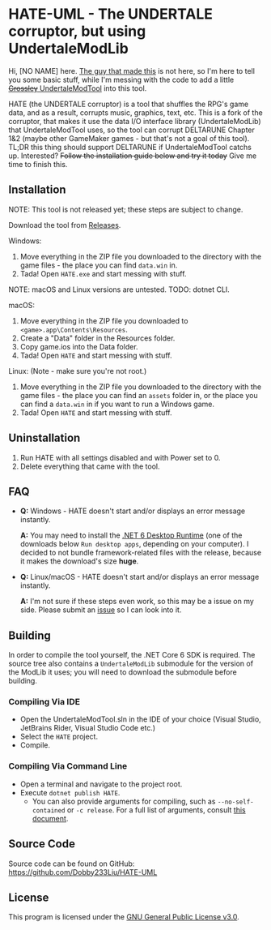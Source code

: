 # HATE-UML - The UNDERTALE corruptor, but using UndertaleModLib

Hi, \[NO NAME] here. [The guy that made this](https://github.com/RedSpah) is not here, so I'm here to tell you some basic stuff, while I'm messing with the code to add a little [~~Grossley~~ UndertaleModTool](https://github.com/krzys-h/UndertaleModTool) into this tool.

HATE (the UNDERTALE corruptor) is a tool that shuffles the RPG's game data, and as a result, corrupts music, graphics, text, etc. This is a fork of the corruptor, that makes it use the data I/O interface library (UndertaleModLib) that UndertaleModTool uses, so the tool can corrupt DELTARUNE Chapter 1&2 (maybe other GameMaker games - but that's not a goal of this tool). TL;DR this thing should support DELTARUNE if UndertaleModTool catchs up. Interested? ~~Follow the installation guide below and try it today~~ Give me time to finish this.

## Installation

NOTE: This tool is not released yet; these steps are subject to change.

Download the tool from [Releases](https://github.com/Dobby233Liu/HATE-UML/releases).

Windows:
1. Move everything in the ZIP file you downloaded to the directory with the game files - the place you can find `data.win` in.
2. Tada! Open `HATE.exe` and start messing with stuff.

NOTE: macOS and Linux versions are untested. TODO: dotnet CLI.

macOS:
1. Move everything in the ZIP file you downloaded to `<game>.app\Contents\Resources`.
2. Create a "Data" folder in the Resources folder.
3. Copy game.ios into the Data folder.
4. Tada! Open `HATE` and start messing with stuff.

Linux: (Note - make sure you're not root.)
1. Move everything in the ZIP file you downloaded to the directory with the game files - the place you can find an `assets` folder in, or the place you can find a `data.win` in if you want to run a Windows game.
2. Tada! Open `HATE` and start messing with stuff.

## Uninstallation

1. Run HATE with all settings disabled and with Power set to 0.
2. Delete everything that came with the tool.

## FAQ

* **Q:** Windows - HATE doesn't start and/or displays an error message instantly.

    **A:** You may need to install the [.NET 6 Desktop Runtime](https://dotnet.microsoft.com/en-us/download/dotnet/6.0/runtime) (one of the downloads below `Run desktop apps`, depending on your computer). I decided to not bundle framework-related files with the release, because it makes the download's size **huge**.

* **Q:** Linux/macOS - HATE doesn't start and/or displays an error message instantly.

    **A:** I'm not sure if these steps even work, so this may be a issue on my side. Please submit an [issue](https://github.com/Dobby233Liu/HATE-UML/issues) so I can look into it.

## Building

In order to compile the tool yourself, the .NET Core 6 SDK is required. The source tree also contains a `UndertaleModLib` submodule for the version of the ModLib it uses; you will need to download the submodule before building.

### Compiling Via IDE

* Open the UndertaleModTool.sln in the IDE of your choice (Visual Studio, JetBrains Rider, Visual Studio Code etc.)
* Select the `HATE` project.
* Compile.

### Compiling Via Command Line

* Open a terminal and navigate to the project root.
* Execute `dotnet publish HATE`.
  * You can also provide arguments for compiling, such as `--no-self-contained` or `-c release`. For a full list of arguments, consult [this document](https://docs.microsoft.com/dotnet/core/tools/dotnet-publish).

## Source Code

Source code can be found on GitHub: https://github.com/Dobby233Liu/HATE-UML

## License

This program is licensed under the [GNU General Public License v3.0](COPYING).
